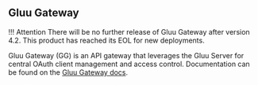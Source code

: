 ## Gluu Gateway

!!! Attention 
    There will be no further release of Gluu Gateway after version 4.2. This product has reached its EOL for new deployments.

Gluu Gateway (GG) is an API gateway that leverages the Gluu Server for central OAuth client management and access control. Documentation can be found on the [Gluu Gateway docs](https://gluu.org/docs/gg).
